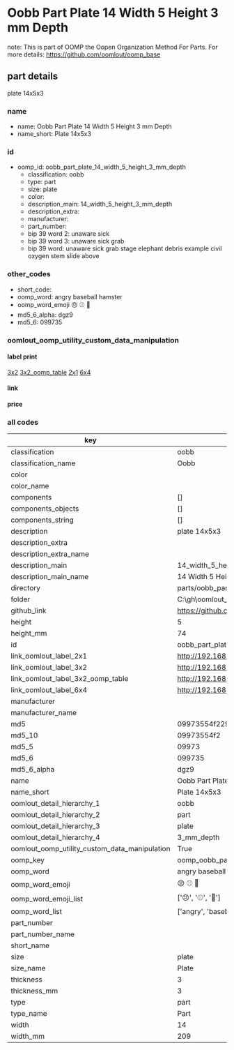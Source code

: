 # Oobb Part Plate 14 Width 5 Height 3 mm Depth  

note: This is part of OOMP the Oopen Organization Method For Parts. For more details: https://github.com/oomlout/oomp_base

##  part details
  



plate 14x5x3



### name
* name: Oobb Part Plate 14 Width 5 Height 3 mm Depth
* name_short: Plate 14x5x3 
### id
* oomp_id: oobb_part_plate_14_width_5_height_3_mm_depth
  * classification: oobb
  * type: part
  * size: plate
  * color: 
  * description_main: 14_width_5_height_3_mm_depth
  * description_extra: 
  * manufacturer: 
  * part_number: 
  * bip 39 word 2: unaware sick
  * bip 39 word 3: unaware sick grab
  * bip 39 word: unaware sick grab stage elephant debris example civil oxygen stem slide above

### other_codes
* short_code: 
* oomp_word: angry baseball hamster
* oomp_word_emoji :angry: :baseball: :hamster:
* md5_6_alpha: dgz9
* md5_6: 099735






### oomlout_oomp_utility_custom_data_manipulation
#### label print
[3x2](http://192.168.1.245:1112/?label=oomp%20dgz9)
[3x2_oomp_table](http://192.168.1.108:1112/?label=oomp%20dgz9)
[2x1](http://192.168.1.242:1112/?label=oomp%20dgz9)
[6x4](http://192.168.1.55:1112/?label=oomp%20dgz9)    

#### link

                              

#### price







### all codes 
| key | value |  
| --- | --- |  
| classification | oobb |  
| classification_name | Oobb |  
| color |  |  
| color_name |  |  
| components | [] |  
| components_objects | [] |  
| components_string | [] |  
| description | plate 14x5x3 |  
| description_extra |  |  
| description_extra_name |  |  
| description_main | 14_width_5_height_3_mm_depth |  
| description_main_name | 14 Width 5 Height 3 mm Depth |  
| directory | parts/oobb_part_plate_14_width_5_height_3_mm_depth |  
| folder | C:\gh\oomlout_oobb_version_4_generated_parts\things\oobb_part_plate_14_width_5_height_3_mm_depth |  
| github_link | https://github.com/oomlout/oomlout_oomp_part_src/tree/main/parts/oobb_part_plate_14_width_5_height_3_mm_depth |  
| height | 5 |  
| height_mm | 74 |  
| id | oobb_part_plate_14_width_5_height_3_mm_depth |  
| link_oomlout_label_2x1 | http://192.168.1.242:1112/?label=oomp%20dgz9 |  
| link_oomlout_label_3x2 | http://192.168.1.245:1112/?label=oomp%20dgz9 |  
| link_oomlout_label_3x2_oomp_table | http://192.168.1.108:1112/?label=oomp%20dgz9 |  
| link_oomlout_label_6x4 | http://192.168.1.55:1112/?label=oomp%20dgz9 |  
| manufacturer |  |  
| manufacturer_name |  |  
| md5 | 09973554f22989cce1a3ed42cab1f763 |  
| md5_10 | 09973554f2 |  
| md5_5 | 09973 |  
| md5_6 | 099735 |  
| md5_6_alpha | dgz9 |  
| name | Oobb Part Plate 14 Width 5 Height 3 mm Depth |  
| name_short | Plate 14x5x3  |  
| oomlout_detail_hierarchy_1 | oobb |  
| oomlout_detail_hierarchy_2 | part |  
| oomlout_detail_hierarchy_3 | plate |  
| oomlout_detail_hierarchy_4 | 3_mm_depth |  
| oomlout_oomp_utility_custom_data_manipulation | True |  
| oomp_key | oomp_oobb_part_plate_14_width_5_height_3_mm_depth |  
| oomp_word | angry baseball hamster |  
| oomp_word_emoji | :angry: :baseball: :hamster: |  
| oomp_word_emoji_list | [':angry:', ':baseball:', ':hamster:'] |  
| oomp_word_list | ['angry', 'baseball', 'hamster'] |  
| part_number |  |  
| part_number_name |  |  
| short_name |  |  
| size | plate |  
| size_name | Plate |  
| thickness | 3 |  
| thickness_mm | 3 |  
| type | part |  
| type_name | Part |  
| width | 14 |  
| width_mm | 209 |  
